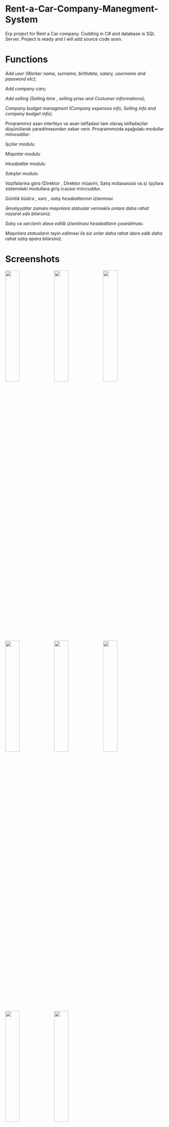 # Rent-a-Car-Company-Manegment-System
Erp project for Rent a Car company. Codding in C# and database is SQL Server.
Project is ready and I will add source code soon.

# Functions
*Add user (Worker name, surname, birthdate, salary, username and password etc);*

*Add company cars;*

*Add selling (Selling time , selling prise and Costumer informations);*

*Company budget managment (Company expenses info, Selling info and company budget info);*

Proqramımız asan interfeys və asan istifadəsi tam olaraq istifadəçilər düşünülərək yaradılmasından xəbər verir. Proqramımızda aşağıdakı modullar mövcuddur:

*İşçilər modulu*

*Maşınlar modulu*

*Hesabatlar modulu*

*Satışlar modulu*

Vəzifələrinə görə (Direktor , Direktor müavini, Satış mütəxəssisi və.s) işçilərə sistemdəki modullara giriş icazəsi mövcuddur.

*Günlük büdcə , xərc , satış hesabatlarının izlənməsi.*

*Əməliyyatlar zamanı maşınlara statuslar verməklə onlara daha rahat nəzarət edə bilərsiniz.*

*Satış və xərclərin əlavə edilib izlənilməsi hesabatların çıxardılması.*

*Maşınlara statusların təyin edilməsi ilə siz onlar daha rahat idarə edib daha rahat satış apara bilərsiniz.*

# Screenshots
<img src="https://user-images.githubusercontent.com/57041713/122299843-910dec80-cf0f-11eb-973b-9f3dbee560a5.png" width="30%"></img> 
<img src="https://user-images.githubusercontent.com/57041713/122299855-9408dd00-cf0f-11eb-9efb-c688870634e6.png" width="30%"></img> 
<img src="https://user-images.githubusercontent.com/57041713/122299867-966b3700-cf0f-11eb-9725-f84e29bef1c0.png" width="30%"></img> 
<img src="https://user-images.githubusercontent.com/57041713/122299872-979c6400-cf0f-11eb-85f1-ab6043ed8d37.png" width="30%"></img> 
<img src="https://user-images.githubusercontent.com/57041713/122299878-99662780-cf0f-11eb-82d9-5b25760c154c.png" width="30%"></img> 
<img src="https://user-images.githubusercontent.com/57041713/122299885-9b2feb00-cf0f-11eb-93e3-b17cec6e5c30.png" width="30%"></img> 
<img src="https://user-images.githubusercontent.com/57041713/122299890-9cf9ae80-cf0f-11eb-8c90-bf55efeaa1a1.png" width="30%"></img> 
<img src="https://user-images.githubusercontent.com/57041713/122299914-a5ea8000-cf0f-11eb-8523-99b81a9599e0.jpg" width="30%"></img>  
